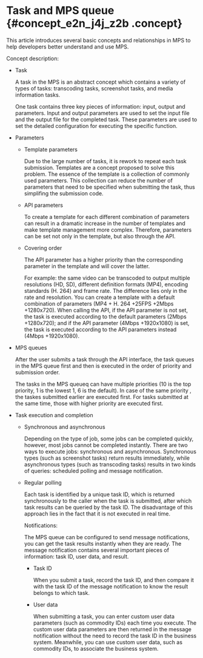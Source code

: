 # Task and MPS queue {#concept_e2n_j4j_z2b .concept}

This article introduces several basic concepts and relationships in MPS to help developers better understand and use MPS.

Concept description:

-   Task

    A task in the MPS is an abstract concept which contains a variety of types of tasks: transcoding tasks, screenshot tasks, and media information tasks.

    One task contains three key pieces of information: input, output and parameters. Input and output parameters are used to set the input file and the output file for the completed task. These parameters are used to set the detailed configuration for executing the specific function.

-   Parameters
    -   Template parameters

        Due to the large number of tasks, it is rework to repeat each task submission. Templates are a concept proposed to solve this problem. The essence of the template is a collection of commonly used parameters. This collection can reduce the number of parameters that need to be specified when submitting the task, thus simplifing the submission code.

    -   API parameters

        To create a template for each different combination of parameters can result in a dramatic increase in the number of templates and make template management more complex. Therefore, parameters can be set not only in the template, but also through the API.

    -   Covering order

        The API parameter has a higher priority than the corresponding parameter in the template and will cover the latter.

        For example: the same video can be transcoded to output multiple resolutions \(HD, SD\), different definition formats \(MP4\), encoding standards \(H. 264\) and frame rate. The difference lies only in the rate and resolution. You can create a template with a default combination of parameters \(MP4 + H. 264 +25FPS +2Mbps +1280x720\). When calling the API, if the API parameter is not set, the task is executed according to the default parameters \(2Mbps +1280x720\); and if the API parameter \(4Mbps +1920x1080\) is set, the task is executed according to the API parameters instead \(4Mbps +1920x1080\).

-   MPS queues

    After the user submits a task through the API interface, the task queues in the MPS queue first and then is executed in the order of priority and submission order.

    The tasks in the MPS queueq can have multiple priorities \(10 is the top priority, 1 is the lowest 1, 6 is the default\). In case of the same priority , the taskes submitted earlier are executed first. For tasks submitted at the same time, those with higher priority are executed first.

-   Task execution and completion
    -   Synchronous and asynchronous

        Depending on the type of job, some jobs can be completed quickly, however, most jobs cannot be completed instantly. There are two ways to execute jobs: synchronous and asynchronous. Synchronous types \(such as screenshot tasks\) return results immediately, while asynchronous types \(such as transcoding tasks\) results in two kinds of queries: scheduled polling and message notification.

    -   Regular polling

        Each task is identified by a unique task ID, which is returned synchronously to the caller when the task is submitted, after which task results can be queried by the task ID. The disadvantage of this approach lies in the fact that it is not executed in real time.

        Notifications:

        The MPS queue can be configured to send message notifications, you can get the task results instantly when they are ready. The message notification contains several important pieces of information: task ID, user data, and result.

        -   Task ID

            When you submit a task, record the task ID, and then compare it with the task ID of the message notification to know the result belongs to which task.

        -   User data

            When submitting a task, you can enter custom user data parameters \(such as commodity IDs\) each time you execute. The custom user data parameters are then returned in the message notification without the need to record the task ID in the business system. Meanwhile, you can use custom user data, such as commodity IDs, to associate the business system.


